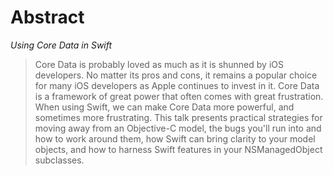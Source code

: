 # Abstract

*Using Core Data in Swift*

> Core Data is probably loved as much as it is shunned by iOS developers. No matter its pros and cons, it remains a popular choice for many iOS developers as Apple continues to invest in it. Core Data is a framework of great power that often comes with great frustration. When using Swift, we can make Core Data more powerful, and sometimes more frustrating. This talk presents practical strategies for moving away from an Objective-C model, the bugs you'll run into and how to work around them, how Swift can bring clarity to your model objects, and how to harness Swift features in your NSManagedObject subclasses.
